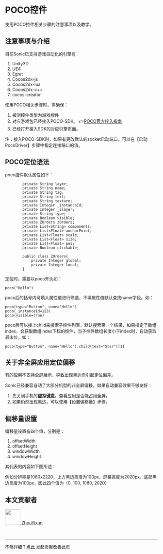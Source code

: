 # POCO控件

使用POCO控件相关步骤的注意事项以及教学。

## 注意事项与介绍

目前Sonic已支持游戏自动化的引擎有：
1. Unity3D
2. UE4
3. Egret
4. Cocos2dx-js
5. Cocos2dx-lua
6. Cocos2dx-c++
7. cocos-creator

使用POCO相关步骤时，需确保：
1. 被测控件类型为游戏控件
2. 对应游戏包已经接入POCO-SDK。 👉[POCO官方接入指南](https://poco.readthedocs.io/en/latest/source/doc/integration.html)
3. 已经打开接入SDK的对应引擎页面。
 
注：接入POCO-SDK时，如果有更改默认的socket启动端口，可以在【启动PocoDriver】步骤中指定连接端口的值。

## POCO定位语法

poco控件默认属性如下：
```
        private String layer;
        private String name;
        private String tag;
        private String text;
        private String texture;
        private Integer _instanceId;
        private Integer _ilayer;
        private String type;
        private Boolean visible;
        private ZOrders zOrders;
        private List<String> components;
        private List<Float> anchorPoint;
        private List<Float> scale;
        private List<Float> size;
        private List<Float> pos;
        private Boolean clickable;

        public class ZOrders{
            private Integer global;
            private Integer local;
        }
```
 
定位时，需要以poco开头如：
```
poco("Hello")
```

poco后的括号内可填入属性值进行筛选，不填属性值默认查找name字段。如：
```
poco(type="Button", name="Hello")
poco(_instanceId=123)
poco(visible=true)
```

poco后可以接上child来搜索子控件列表，默认搜索第一个结果，如果指定了数组index，会获取数组index下标的控件，当子控件数组长度小于index时，自动获取最末位。如：
```
poco(type="Button", name="Hello").child(text="Star")[1]
```

## 关于非全屏应用定位偏移

有的应用不支持全屏展示，导致出现黑边而引起定位偏差。
 
Sonic已经兼容自动了大部分机型的非全屏偏移，如果自动兼容效果不够友好：
1. 先关闭手机的**虚拟键盘**，查看应用是否能占用全屏。
2. 如果仍然出现黑边，可以使用【设置偏移量】步骤。

## 偏移量设置

偏移量设置有四个值，分别是：

1. offsetWidth
2. offsetHeight
3. windowWidth
4. windowHeight

其代表的内容如下图所述：

<el-image hide-on-click-modal src="https://gitee.com/sonic-cloud/sonic-cloud/raw/main/src/assets/offsets.png" :preview-src-list="['https://gitee.com/sonic-cloud/sonic-cloud/raw/main/src/assets/offsets.png']" style="width: 500px"/>

例如分辨率是1080x2220，上方黑边高度为100px，屏幕高度为2020px，底部黑边高度为100px，因此四个值为（0, 100, 1080, 2020）

## 本文贡献者
<div class="cont">
<a href="https://github.com/ZhouYixun" target="_blank">
<img src="https://avatars.githubusercontent.com/u/56339314?v=4" width="50"/>
<span>ZhouYixun</span>
</a>
</div>


&nbsp;
&nbsp;
***
不够详细？[点此](https://github.com/SonicCloudOrg/sonic-offical-website/edit/main/src/markdown/doc/doc-poco.md) 发起贡献改善此页
